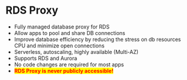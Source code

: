 # RDS Proxy

* Fully managed database proxy for RDS
* Allow apps to pool and share DB connections
* Improve database efficiency by reducing the stress on db resources CPU and minimize open connections
* Serverless, autoscaling, highly available (Multi-AZ)
* Supports RDS and Aurora
* No code changes are required for most apps
* <mark style="color:red;">**RDS Proxy is never publicly accessible!**</mark>
